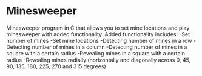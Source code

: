 # Minesweeper
Minesweeper program in C that allows you to set mine locations and play minesweeper with added functionality.
Added functionality includes:
  -Set number of mines
  -Set mine locations
  -Detecting number of mines in a row
  -Detecting number of mines in a column
  -Detecting number of mines in a square with a certain radius
  -Revealing mines in a square with a certain radius
  -Revealing mines radially (horizontally and diagonally across 0, 45, 90, 135, 180, 225, 270 and 315 degrees)
